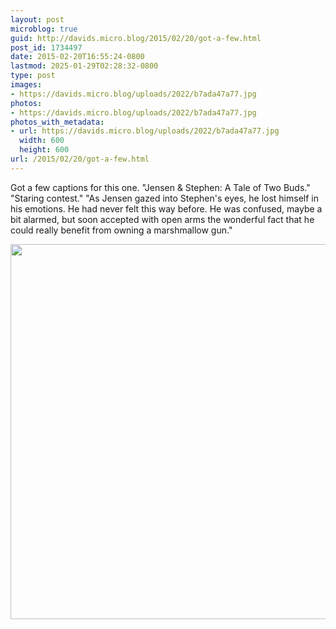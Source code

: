 ```yaml
---
layout: post
microblog: true
guid: http://davids.micro.blog/2015/02/20/got-a-few.html
post_id: 1734497
date: 2015-02-20T16:55:24-0800
lastmod: 2025-01-29T02:28:32-0800
type: post
images:
- https://davids.micro.blog/uploads/2022/b7ada47a77.jpg
photos:
- https://davids.micro.blog/uploads/2022/b7ada47a77.jpg
photos_with_metadata:
- url: https://davids.micro.blog/uploads/2022/b7ada47a77.jpg
  width: 600
  height: 600
url: /2015/02/20/got-a-few.html
---
```

Got a few captions for this one.
"Jensen & Stephen: A Tale of Two Buds."
"Staring contest."
"As Jensen gazed into Stephen's eyes, he lost himself in his emotions. He had never felt this way before. He was confused, maybe a bit alarmed, but soon accepted with open arms the wonderful fact that he could really benefit from owning a marshmallow gun."

<img src="/uploads/2022/b7ada47a77.jpg" width="600" height="600" alt="">
